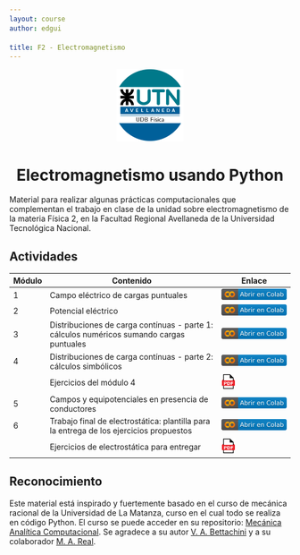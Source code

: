 ```yaml
---
layout: course
author: edgui

title: F2 - Electromagnetismo
---
```


<div style="text-align: center;">

<img src="assets/img/logoUTN-500.svg" alt="Universidad Tecnológica Nacional - Facultad Regional Avellaneda" width="120"/>

<!-- # Electromagnetismo usando Python -->
<h1>Electromagnetismo usando Python</h1>
</div>


<!-- [![Project Status: Active](https://www.repostatus.org/badges/latest/active.svg)](https://www.repostatus.org/#active)
[![License: CC-BY 4.0](https://img.shields.io/badge/License-CC--BY%204.0-lightgrey.svg)](https://creativecommons.org/licenses/by/4.0/)
[![Github All Releases](https://img.shields.io/github/downloads/Edinburgh-Chemistry-Teaching/Data-driven-chemistry/total)]()
[![DOI](https://jose.theoj.org/papers/10.21105/jose.00192/status.svg)](https://doi.org/10.21105/jose.00192) -->

Material para realizar algunas prácticas computacionales que complementan el trabajo en clase de la unidad sobre electromagnetismo de la materia Física 2, en la Facultad Regional Avellaneda de la Universidad Tecnológica Nacional.

## Actividades

| Módulo | Contenido                 | Enlace |
|------|---------------------------------|------|
| 1    |  Campo eléctrico de cargas puntuales | [![modulo_1](assets/img/colab-badge-es.svg)](https://colab.research.google.com/github/frautn/F2-electromagnetismo/blob/main/modulos/em01_campo_electrico.ipynb) |
| 2    | Potencial eléctrico |[![modulo_2](assets/img/colab-badge-es.svg)](https://colab.research.google.com/github/frautn/F2-electromagnetismo/blob/main/modulos/em02_potencial_electrico.ipynb)|
| 3    | Distribuciones de carga contínuas - parte 1: cálculos numéricos sumando cargas puntuales |[![modulo_3](assets/img/colab-badge-es.svg)](https://colab.research.google.com/github/frautn/F2-electromagnetismo/blob/main/modulos/em03_distribuciones_continuas_preliminar.ipynb)|
| 4    | Distribuciones de carga contínuas - parte 2: cálculos simbólicos |[![modulo_4](assets/img/colab-badge-es.svg)](https://colab.research.google.com/github/frautn/F2-electromagnetismo/blob/main/modulos/em04_distribuciones_continuas.ipynb)|
|     | Ejercicios del módulo 4 |[<img src="assets/img/Icon_pdf_file.svg" alt="pdf_icon" width="25"/>]()|
| 5   | Campos y equipotenciales en presencia de conductores |[![modulo_5](assets/img/colab-badge-es.svg)](https://colab.research.google.com/github/frautn/F2-electromagnetismo/blob/main/modulos/em05_conductores.ipynb)|
| 6   | Trabajo final de electrostática: plantilla para la entrega de los ejercicios propuestos |[![modulo_6](assets/img/colab-badge-es.svg)](https://colab.research.google.com/github/frautn/F2-electromagnetismo/blob/main/modulos/em06_trabajo_final.ipynb)|
|     | Ejercicios de electrostática para entregar |[<img src="assets/img/Icon_pdf_file.svg" alt="pdf_icon" width="25"/>]()|


## Reconocimiento

Este material está inspirado y fuertemente basado en el curso de mecánica racional de la Universidad de La Matanza, curso en el cual todo se realiza en código Python. El curso se puede acceder en su repositorio: [Mecánica Analítica Computacional](https://github.com/bettachini/MecanicaAnaliticaComputacional). Se agradece a su autor [V. A. Bettachini](https://github.com/bettachini) y a su colaborador [M. A. Real](https://github.com/realmariano).